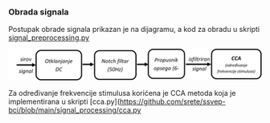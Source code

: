 ### Obrada signala

Postupak obrade signala prikazan je na dijagramu, a kod za obradu u skripti [signal_preprocessing.py](https://github.com/srete/ssvep-bci/blob/main/signal_processing/signal_processing.py)

![Postupak obrade signala](https://github.com/srete/ssvep-bci/blob/main/signal_processing/signal_processing.png)

Za određivanje frekvencije stimulusa korićena je CCA metoda koja je implementirana u skripti [cca.py](https://github.com/srete/ssvep-bci/blob/main/signal_processing/cca.py
